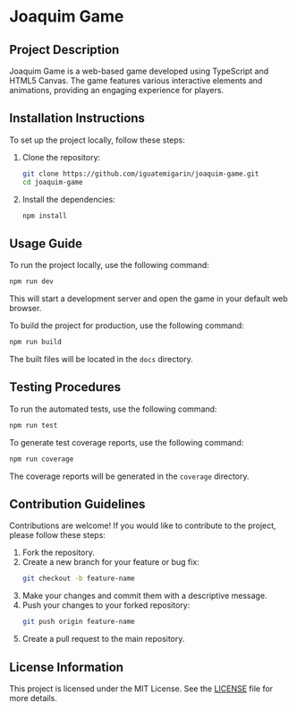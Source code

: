 # Joaquim Game

## Project Description
Joaquim Game is a web-based game developed using TypeScript and HTML5 Canvas. The game features various interactive elements and animations, providing an engaging experience for players.

## Installation Instructions
To set up the project locally, follow these steps:

1. Clone the repository:
   ```bash
   git clone https://github.com/iguatemigarin/joaquim-game.git
   cd joaquim-game
   ```

2. Install the dependencies:
   ```bash
   npm install
   ```

## Usage Guide
To run the project locally, use the following command:
```bash
npm run dev
```
This will start a development server and open the game in your default web browser.

To build the project for production, use the following command:
```bash
npm run build
```
The built files will be located in the `docs` directory.

## Testing Procedures
To run the automated tests, use the following command:
```bash
npm run test
```

To generate test coverage reports, use the following command:
```bash
npm run coverage
```
The coverage reports will be generated in the `coverage` directory.

## Contribution Guidelines
Contributions are welcome! If you would like to contribute to the project, please follow these steps:

1. Fork the repository.
2. Create a new branch for your feature or bug fix:
   ```bash
   git checkout -b feature-name
   ```
3. Make your changes and commit them with a descriptive message.
4. Push your changes to your forked repository:
   ```bash
   git push origin feature-name
   ```
5. Create a pull request to the main repository.

## License Information
This project is licensed under the MIT License. See the [LICENSE](LICENSE) file for more details.
